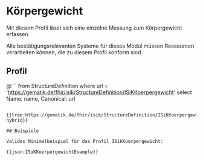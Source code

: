 # Körpergewicht
Mit diesem Profil lässt sich eine einzelne Messung zum Körpergewicht erfassen.

Alle bestätigungsrelevanten Systeme für dieses Modul müssen Ressourcen verarbeiten können, die zu diesem Profil konform sind.

## Profil

@```
from StructureDefinition where url = 'https://gematik.de/fhir/isik/StructureDefinition/ISiKKoerpergewicht' select Name: name, Canonical: url
```

{{tree:https://gematik.de/fhir/isik/StructureDefinition/ISiKKoerpergewicht, hybrid}}

## Beispiele

Valides Minimalbeispiel für das Profil ISiKKoerpergewicht:

{{json:ISiKKoerpergewichtExample}}